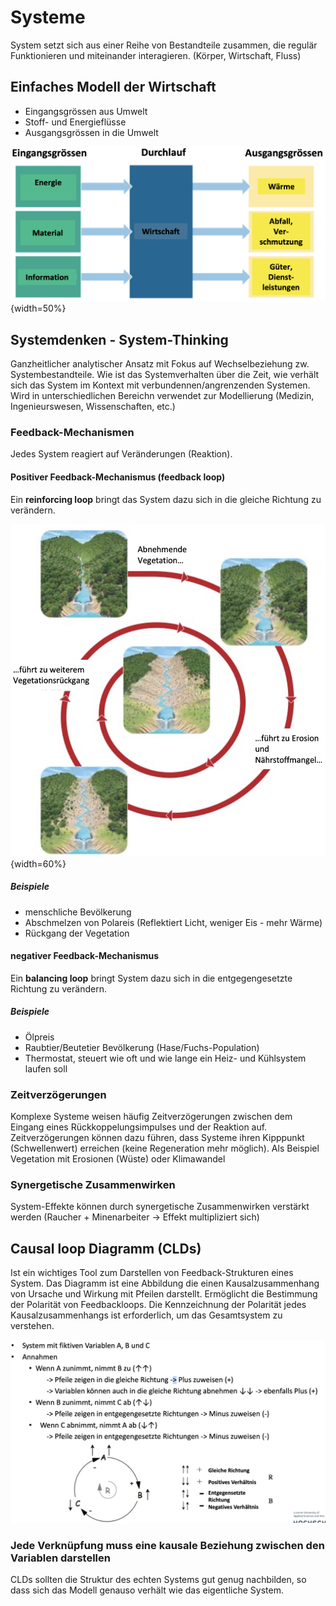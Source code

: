 # Systeme
System setzt sich aus einer Reihe von Bestandteile zusammen, die regulär Funktionieren und miteinander interagieren.
(Körper, Wirtschaft, Fluss)

## Einfaches Modell der Wirtschaft
* Eingangsgrössen aus Umwelt
* Stoff- und Energieflüsse
* Ausgangsgrössen in die Umwelt

![Modell der Wirtschaft](notes/images/model-of-economy.png "Modell der Wirtschaft"){width=50%}

## Systemdenken - System-Thinking
Ganzheitlicher analytischer Ansatz mit Fokus auf Wechselbeziehung zw. Systembestandteile. Wie ist das Systemverhalten über die Zeit, wie verhält sich das System im Kontext mit verbundennen/angrenzenden Systemen. Wird in unterschiedlichen Bereichn verwendet zur Modellierung (Medizin, Ingenieurswesen, Wissenschaften, etc.)

### Feedback-Mechanismen
Jedes System reagiert auf Veränderungen (Reaktion). 

#### Positiver Feedback-Mechanismus (feedback loop)

Ein **reinforcing loop** bringt das System dazu sich in die gleiche Richtung zu verändern.

![Reinforcing loop am Beispiel einer abnehmenden Vegetation](notes/images/reinforcing_loop.png){width=60%}

##### Beispiele
* menschliche Bevölkerung
* Abschmelzen von Polareis (Reflektiert Licht, weniger Eis - mehr Wärme)
* Rückgang der Vegetation

#### negativer Feedback-Mechanismus
Ein **balancing loop** bringt System dazu sich in die entgegengesetzte Richtung zu verändern.

##### Beispiele
* Ölpreis
* Raubtier/Beutetier Bevölkerung (Hase/Fuchs-Population)
* Thermostat, steuert wie oft und wie lange ein Heiz- und Kühlsystem laufen soll

### Zeitverzögerungen
Komplexe Systeme weisen häufig Zeitverzögerungen zwischen dem Eingang eines Rückkoppelungsimpulses und der Reaktion auf. Zeitverzögerungen können dazu führen, dass Systeme ihren Kipppunkt (Schwellenwert) erreichen (keine Regeneration mehr möglich). Als Beispiel Vegetation mit Erosionen (Wüste) oder Klimawandel

### Synergetische Zusammenwirken
System-Effekte können durch synergetische Zusammenwirken verstärkt werden (Raucher + Minenarbeiter -> Effekt multipliziert sich)

## Causal loop Diagramm (CLDs)
Ist ein wichtiges Tool zum Darstellen von Feedback-Strukturen eines System. Das Diagramm ist eine Abbildung die einen Kausalzusammenhang von Ursache und Wirkung mit Pfeilen darstellt. Ermöglicht die Bestimmung der Polarität von Feedbackloops. Die Kennzeichnung der Polarität jedes Kausalzusammenhangs ist erforderlich, um das Gesamtsystem zu verstehen.

![Causal loop diagram mit Erklärung](notes/images/cld.png)

### Jede Verknüpfung muss eine kausale Beziehung zwischen den Variablen darstellen
CLDs sollten die Struktur des echten Systems gut genug nachbilden, so dass sich das Modell genauso verhält wie das eigentliche System.

